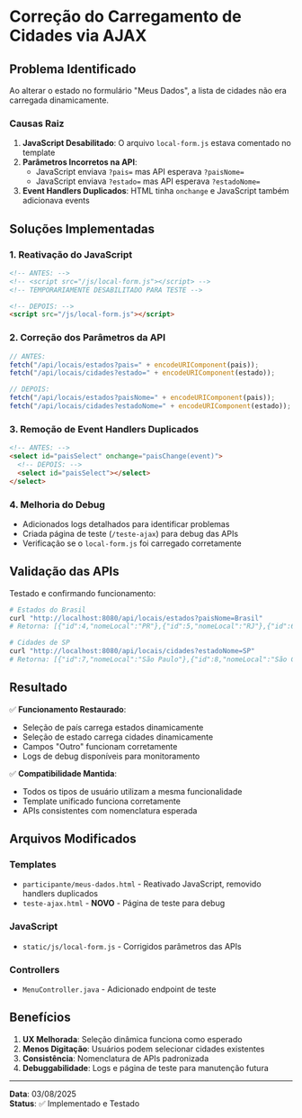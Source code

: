 # Correção do Carregamento de Cidades via AJAX

## Problema Identificado

Ao alterar o estado no formulário "Meus Dados", a lista de cidades não era carregada dinamicamente.

### Causas Raiz

1. **JavaScript Desabilitado**: O arquivo `local-form.js` estava comentado no template
2. **Parâmetros Incorretos na API**:
   - JavaScript enviava `?pais=` mas API esperava `?paisNome=`
   - JavaScript enviava `?estado=` mas API esperava `?estadoNome=`
3. **Event Handlers Duplicados**: HTML tinha `onchange` e JavaScript também adicionava events

## Soluções Implementadas

### 1. Reativação do JavaScript

```html
<!-- ANTES: -->
<!-- <script src="/js/local-form.js"></script> -->
<!-- TEMPORARIAMENTE DESABILITADO PARA TESTE -->

<!-- DEPOIS: -->
<script src="/js/local-form.js"></script>
```

### 2. Correção dos Parâmetros da API

```javascript
// ANTES:
fetch("/api/locais/estados?pais=" + encodeURIComponent(pais));
fetch("/api/locais/cidades?estado=" + encodeURIComponent(estado));

// DEPOIS:
fetch("/api/locais/estados?paisNome=" + encodeURIComponent(pais));
fetch("/api/locais/cidades?estadoNome=" + encodeURIComponent(estado));
```

### 3. Remoção de Event Handlers Duplicados

```html
<!-- ANTES: -->
<select id="paisSelect" onchange="paisChange(event)">
  <!-- DEPOIS: -->
  <select id="paisSelect"></select>
</select>
```

### 4. Melhoria do Debug

- Adicionados logs detalhados para identificar problemas
- Criada página de teste (`/teste-ajax`) para debug das APIs
- Verificação se o `local-form.js` foi carregado corretamente

## Validação das APIs

Testado e confirmando funcionamento:

```bash
# Estados do Brasil
curl "http://localhost:8080/api/locais/estados?paisNome=Brasil"
# Retorna: [{"id":4,"nomeLocal":"PR"},{"id":5,"nomeLocal":"RJ"},{"id":6,"nomeLocal":"SP"}]

# Cidades de SP
curl "http://localhost:8080/api/locais/cidades?estadoNome=SP"
# Retorna: [{"id":7,"nomeLocal":"São Paulo"},{"id":8,"nomeLocal":"São Caetano do Sul"}...]
```

## Resultado

✅ **Funcionamento Restaurado**:

- Seleção de país carrega estados dinamicamente
- Seleção de estado carrega cidades dinamicamente
- Campos "Outro" funcionam corretamente
- Logs de debug disponíveis para monitoramento

✅ **Compatibilidade Mantida**:

- Todos os tipos de usuário utilizam a mesma funcionalidade
- Template unificado funciona corretamente
- APIs consistentes com nomenclatura esperada

## Arquivos Modificados

### Templates

- `participante/meus-dados.html` - Reativado JavaScript, removido handlers duplicados
- `teste-ajax.html` - **NOVO** - Página de teste para debug

### JavaScript

- `static/js/local-form.js` - Corrigidos parâmetros das APIs

### Controllers

- `MenuController.java` - Adicionado endpoint de teste

## Benefícios

1. **UX Melhorada**: Seleção dinâmica funciona como esperado
2. **Menos Digitação**: Usuários podem selecionar cidades existentes
3. **Consistência**: Nomenclatura de APIs padronizada
4. **Debuggabilidade**: Logs e página de teste para manutenção futura

---

**Data**: 03/08/2025  
**Status**: ✅ Implementado e Testado
